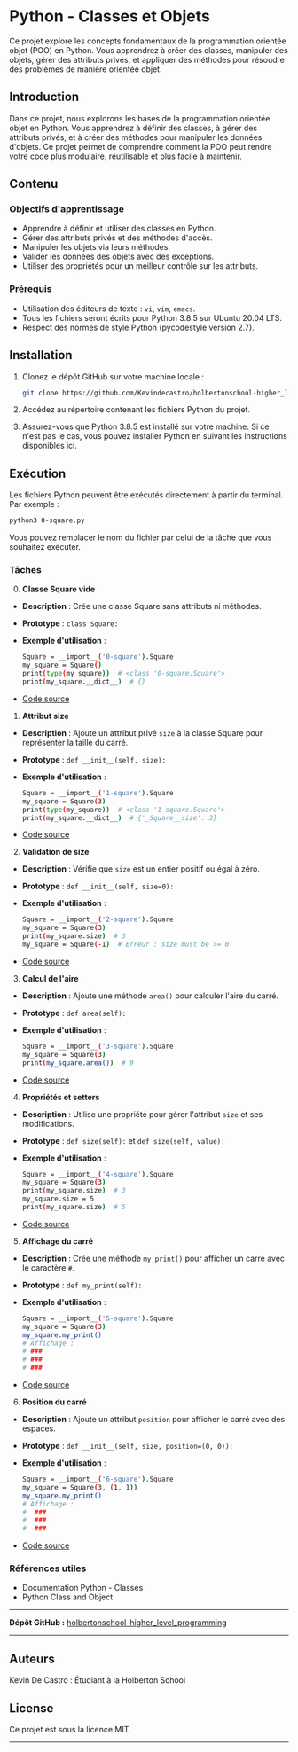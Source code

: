 # Python - Classes et Objets

Ce projet explore les concepts fondamentaux de la programmation orientée objet (POO) en Python. Vous apprendrez à créer des classes, manipuler des objets, gérer des attributs privés, et appliquer des méthodes pour résoudre des problèmes de manière orientée objet.

## Introduction

Dans ce projet, nous explorons les bases de la programmation orientée objet en Python. Vous apprendrez à définir des classes, à gérer des attributs privés, et à créer des méthodes pour manipuler les données d'objets. Ce projet permet de comprendre comment la POO peut rendre votre code plus modulaire, réutilisable et plus facile à maintenir.

## Contenu

### Objectifs d'apprentissage

- Apprendre à définir et utiliser des classes en Python.
- Gérer des attributs privés et des méthodes d'accès.
- Manipuler les objets via leurs méthodes.
- Valider les données des objets avec des exceptions.
- Utiliser des propriétés pour un meilleur contrôle sur les attributs.

### Prérequis

- Utilisation des éditeurs de texte : `vi`, `vim`, `emacs`.
- Tous les fichiers seront écrits pour Python 3.8.5 sur Ubuntu 20.04 LTS.
- Respect des normes de style Python (pycodestyle version 2.7).

## Installation

1. Clonez le dépôt GitHub sur votre machine locale :
   ```bash
   git clone https://github.com/Kevindecastro/holbertonschool-higher_level_programming.git
   ```

2. Accédez au répertoire contenant les fichiers Python du projet.

3. Assurez-vous que Python 3.8.5 est installé sur votre machine. Si ce n'est pas le cas, vous pouvez installer Python en suivant les instructions disponibles ici.

## Exécution

Les fichiers Python peuvent être exécutés directement à partir du terminal. Par exemple : 

   ```bash
   python3 0-square.py
   ```

Vous pouvez remplacer le nom du fichier par celui de la tâche que vous souhaitez exécuter.

### Tâches

0. **Classe Square vide**

- **Description** : Crée une classe Square sans attributs ni méthodes.
- **Prototype** : `class Square:`
- **Exemple d'utilisation** :
   ```bash
   Square = __import__('0-square').Square
   my_square = Square()
   print(type(my_square))  # <class '0-square.Square'>
   print(my_square.__dict__)  # {}
   ```

- [Code source](0-square.py)

1. **Attribut size**

- **Description** : Ajoute un attribut privé `size` à la classe Square pour représenter la taille du carré.
- **Prototype** : `def __init__(self, size):`
- **Exemple d'utilisation** :
   ```bash
   Square = __import__('1-square').Square
   my_square = Square(3)
   print(type(my_square))  # <class '1-square.Square'>
   print(my_square.__dict__)  # {'_Square__size': 3}
   ```

- [Code source](1-square.py)

2. **Validation de size**

- **Description** : Vérifie que `size` est un entier positif ou égal à zéro.
- **Prototype** : `def __init__(self, size=0):`
- **Exemple d'utilisation** :
   ```bash
   Square = __import__('2-square').Square
   my_square = Square(3)
   print(my_square.size)  # 3
   my_square = Square(-1)  # Erreur : size must be >= 0
   ```

- [Code source](2-square.py)

3. **Calcul de l'aire**

- **Description** : Ajoute une méthode `area()` pour calculer l'aire du carré.
- **Prototype** : `def area(self):`
- **Exemple d'utilisation** :
   ```bash
   Square = __import__('3-square').Square
   my_square = Square(3)
   print(my_square.area())  # 9
   ```

- [Code source](3-square.py)

4. **Propriétés et setters**

- **Description** : Utilise une propriété pour gérer l'attribut `size` et ses modifications.
- **Prototype** : `def size(self):` et `def size(self, value):`
- **Exemple d'utilisation** :
   ```bash
   Square = __import__('4-square').Square
   my_square = Square(3)
   print(my_square.size)  # 3
   my_square.size = 5
   print(my_square.size)  # 5
   ```

- [Code source](4-square.py)

5. **Affichage du carré**

- **Description** : Crée une méthode `my_print()` pour afficher un carré avec le caractère `#`.
- **Prototype** : `def my_print(self):`
- **Exemple d'utilisation** :
   ```bash
   Square = __import__('5-square').Square
   my_square = Square(3)
   my_square.my_print()
   # Affichage :
   # ###
   # ###
   # ###
   ```

- [Code source](5-square.py)

6. **Position du carré**

- **Description** : Ajoute un attribut `position` pour afficher le carré avec des espaces.
- **Prototype** : `def __init__(self, size, position=(0, 0)):`
- **Exemple d'utilisation** :
   ```bash
   Square = __import__('6-square').Square
   my_square = Square(3, (1, 1))
   my_square.my_print()
   # Affichage :
   #  ###
   #  ###
   #  ###
   ```

- [Code source](6-square.py)

### Références utiles

- Documentation Python - Classes
- Python Class and Object

---

**Dépôt GitHub :** [holbertonschool-higher_level_programming](https://github.com/Kevindecastro/holbertonschool-higher_level_programming/tree/main/python-classes)

---

## Auteurs

Kevin De Castro : Étudiant à la Holberton School

## License

Ce projet est sous la licence MIT.

---
